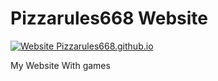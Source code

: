 # Pizzarules668 Website
[![Website Pizzarules668.github.io](https://img.shields.io/website-up-down-green-red/https/pizzarules668.gtithub.io.svg)](https://pizzarules668.github.io/)

My Website With games
